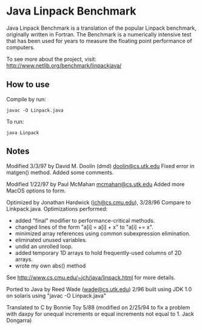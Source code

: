 # Java Linpack Benchmark

Java Linpack Benchmark is a translation of the popular Linpack benchmark, originally written in Fortran. The Benchmark is a numerically intensive test that has been used for years to measure the floating point performance of computers.

To see more about the project, visit:
http://www.netlib.org/benchmark/linpackjava/


## How to use

Compile by run:

    javac -O Linpack.java

To run:

    java Linpack

## Notes

Modified 3/3/97 by David M. Doolin (dmd) doolin@cs.utk.edu
Fixed error in matgen() method. Added some comments.

Modified 1/22/97 by Paul McMahan mcmahan@cs.utk.edu
Added more MacOS options to form.

Optimized by Jonathan Hardwick (jch@cs.cmu.edu), 3/28/96
Compare to Linkpack.java.
Optimizations performed:

 - added "final" modifier to performance-critical methods.
 - changed lines of the form "a[i] = a[i] + x" to "a[i] += x".
 - minimized array references using common subexpression elimination.
 - eliminated unused variables.
 - undid an unrolled loop.
 - added temporary 1D arrays to hold frequently-used columns of 2D arrays.
 - wrote my own abs() method

See http://www.cs.cmu.edu/~jch/java/linpack.html for more details.


Ported to Java by Reed Wade  (wade@cs.utk.edu) 2/96
built using JDK 1.0 on solaris
using "javac -O Linpack.java"


Translated to C by Bonnie Toy 5/88
  (modified on 2/25/94  to fix a problem with daxpy  for
   unequal increments or equal increments not equal to 1.
     Jack Dongarra)